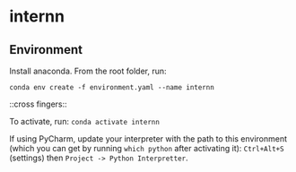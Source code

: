 # internn


## Environment
Install anaconda. From the root folder, run:

`conda env create -f environment.yaml --name internn`

::cross fingers::

To activate, run: 
`conda activate internn`

If using PyCharm, update your interpreter with the path to this environment (which you can get by running `which python` after activating it): `Ctrl+Alt+S` (settings) then `Project -> Python Interpretter`.